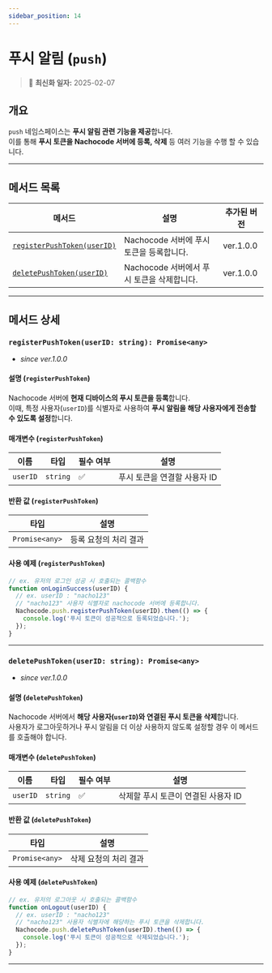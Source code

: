 ```yaml
---
sidebar_position: 14
---
```


# 푸시 알림 (`push`)

> 🔔 **최신화 일자:** 2025-02-07

## **개요**

`push` 네임스페이스는 **푸시 알림 관련 기능을 제공**합니다.  
이를 통해 **푸시 토큰을 Nachocode 서버에 등록, 삭제** 등 여러 기능을 수행 할 수 있습니다.

---

## **메서드 목록**

| 메서드                                                                    | 설명                                       | 추가된 버전 |
| ------------------------------------------------------------------------- | ------------------------------------------ | ----------- |
| [`registerPushToken(userID)`](#registerpushtokenuserid-string-promiseany) | Nachocode 서버에 푸시 토큰을 등록합니다.   | ver.1.0.0   |
| [`deletePushToken(userID)`](#deletepushtokenuserid-string-promiseany)     | Nachocode 서버에서 푸시 토큰을 삭제합니다. | ver.1.0.0   |

---

## **메서드 상세**

### **`registerPushToken(userID: string): Promise<any>`**

- _since ver.1.0.0_

#### 설명 (`registerPushToken`)

Nachocode 서버에 **현재 디바이스의 푸시 토큰을 등록**합니다.  
이때, 특정 사용자(`userID`)를 식별자로 사용하여 **푸시 알림을 해당 사용자에게 전송할 수 있도록 설정**합니다.

#### 매개변수 (`registerPushToken`)

| 이름     | 타입     | 필수 여부 | 설명                         |
| -------- | -------- | --------- | ---------------------------- |
| `userID` | `string` | ✅        | 푸시 토큰을 연결할 사용자 ID |

#### 반환 값 (`registerPushToken`)

| 타입           | 설명                  |
| -------------- | --------------------- |
| `Promise<any>` | 등록 요청의 처리 결과 |

#### 사용 예제 (`registerPushToken`)

```javascript
// ex. 유저의 로그인 성공 시 호출되는 콜백함수
function onLoginSuccess(userID) {
  // ex. userID : "nacho123"
  // "nacho123" 사용자 식별자로 nachocode 서버에 등록합니다.
  Nachocode.push.registerPushToken(userID).then(() => {
    console.log('푸시 토큰이 성공적으로 등록되었습니다.');
  });
}
```

---

### **`deletePushToken(userID: string): Promise<any>`**

- _since ver.1.0.0_

#### 설명 (`deletePushToken`)

Nachocode 서버에서 **해당 사용자(`userID`)와 연결된 푸시 토큰을 삭제**합니다.  
사용자가 로그아웃하거나 푸시 알림을 더 이상 사용하지 않도록 설정할 경우 이 메서드를 호출해야 합니다.

#### 매개변수 (`deletePushToken`)

| 이름     | 타입     | 필수 여부 | 설명                                |
| -------- | -------- | --------- | ----------------------------------- |
| `userID` | `string` | ✅        | 삭제할 푸시 토큰이 연결된 사용자 ID |

#### 반환 값 (`deletePushToken`)

| 타입           | 설명                  |
| -------------- | --------------------- |
| `Promise<any>` | 삭제 요청의 처리 결과 |

#### 사용 예제 (`deletePushToken`)

```javascript
// ex. 유저의 로그아웃 시 호출되는 콜백함수
function onLogout(userID) {
  // ex. userID : "nacho123"
  // "nacho123" 사용자 식별자에 해당하는 푸시 토큰을 삭제합니다.
  Nachocode.push.deletePushToken(userID).then(() => {
    console.log('푸시 토큰이 성공적으로 삭제되었습니다.');
  });
}
```

---
